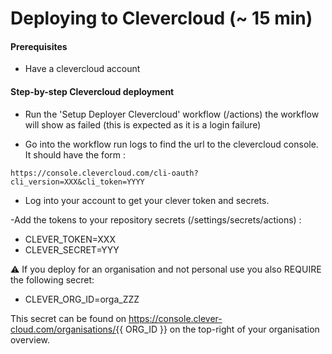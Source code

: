 # Deploying to Clevercloud (~ 15 min)

#### Prerequisites
- Have a clevercloud account

#### Step-by-step Clevercloud deployment
- Run the 'Setup Deployer Clevercloud' workflow (/actions) the workflow will show as failed (this is expected as it is a login failure)

- Go into the workflow run logs to find the url to the clevercloud console.  
It should have the form :
```
https://console.clevercloud.com/cli-oauth?cli_version=XXX&cli_token=YYYY
```

- Log into your account to get your clever token and secrets.

-Add the tokens to your repository secrets (/settings/secrets/actions) :
  - CLEVER_TOKEN=XXX
  - CLEVER_SECRET=YYY

:warning: If you deploy for an organisation and not personal use you also REQUIRE the following secret:
- CLEVER_ORG_ID=orga_ZZZ

This secret can be found on https://console.clever-cloud.com/organisations/{{ ORG_ID }} on the top-right of your organisation overview.